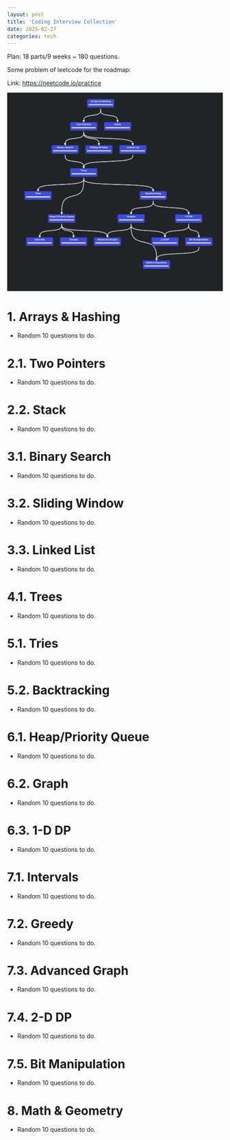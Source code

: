 ```yaml
---
layout: post
title: 'Coding Interview Collection'
date: 2025-02-27
categories: tech
---
```


Plan: 18 parts/9 weeks ~ 180 questions.

Some problem of leetcode for the roadmap:

Link: https://neetcode.io/practice

![Ảnh](/images/roadmap.jpeg)

# 1. Arrays & Hashing

- Random 10 questions to do.

# 2.1. Two Pointers

- Random 10 questions to do.

# 2.2. Stack

- Random 10 questions to do.

# 3.1. Binary Search

- Random 10 questions to do.

# 3.2. Sliding Window

- Random 10 questions to do.

# 3.3. Linked List

- Random 10 questions to do.

# 4.1. Trees

- Random 10 questions to do.

# 5.1. Tries

- Random 10 questions to do.

# 5.2. Backtracking

- Random 10 questions to do.

# 6.1. Heap/Priority Queue

- Random 10 questions to do.

# 6.2. Graph

- Random 10 questions to do.

# 6.3. 1-D DP

- Random 10 questions to do.

# 7.1. Intervals

- Random 10 questions to do.

# 7.2. Greedy

- Random 10 questions to do.

# 7.3. Advanced Graph

- Random 10 questions to do.

# 7.4. 2-D DP

- Random 10 questions to do.

# 7.5. Bit Manipulation

- Random 10 questions to do.

# 8. Math & Geometry

- Random 10 questions to do.
